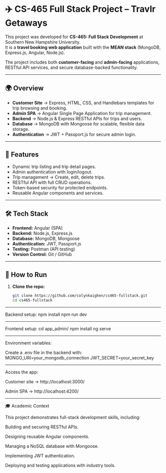 # ✈️ CS-465 Full Stack Project – Travlr Getaways

This project was developed for **CS-465: Full Stack Development** at Southern New Hampshire University.  
It is a **travel booking web application** built with the **MEAN stack** (MongoDB, Express.js, Angular, Node.js).  

The project includes both **customer-facing** and **admin-facing** applications, RESTful API services, and secure database-backed functionality.  

---

## 🌍 Overview
- **Customer Site** → Express, HTML, CSS, and Handlebars templates for trip browsing and booking.  
- **Admin SPA** → Angular Single Page Application for trip management.  
- **Backend** → Node.js & Express RESTful APIs for trips and users.  
- **Database** → MongoDB with Mongoose for scalable, flexible data storage.  
- **Authentication** → JWT + Passport.js for secure admin login.  

---

## 📌 Features
- Dynamic trip listing and trip detail pages.  
- Admin authentication with login/logout.  
- Trip management → Create, edit, delete trips.  
- RESTful API with full CRUD operations.  
- Token-based security for protected endpoints.  
- Reusable Angular components and services.  

---

## 🛠️ Tech Stack
- **Frontend:** Angular (SPA)  
- **Backend:** Node.js, Express.js  
- **Database:** MongoDB, Mongoose  
- **Authentication:** JWT, Passport.js  
- **Testing:** Postman (API testing)  
- **Version Control:** Git / GitHub  

---

## 🚀 How to Run
1. **Clone the repo:**  
   ```bash
   git clone https://github.com/colynkaighen/cs465-fullstack.git
   cd cs465-fullstack


---

Backend setup:
npm install
npm run dev

---

Frontend setup:
cd app_admin/
npm install
ng serve

---

Environment variables:

Create a .env file in the backend with:
MONGO_URI=your_mongodb_connection
JWT_SECRET=your_secret_key

---

Access the app:

Customer site → http://localhost:3000/

Admin SPA → http://localhost:4200/

---

🎓 Academic Context

This project demonstrates full-stack development skills, including:

Building and securing RESTful APIs.

Designing reusable Angular components.

Managing a NoSQL database with Mongoose.

Implementing JWT authentication.

Deploying and testing applications with industry tools.

